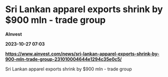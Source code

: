 # Sri Lankan apparel exports shrink by $900 mln - trade group
**AInvest**

**2023-10-27 07:03**

**https://www.ainvest.com/news/sri-lankan-apparel-exports-shrink-by-900-mln-trade-group-231010004644e1294c35e0c5/**

Sri Lankan apparel exports shrink by $900 mln - trade group